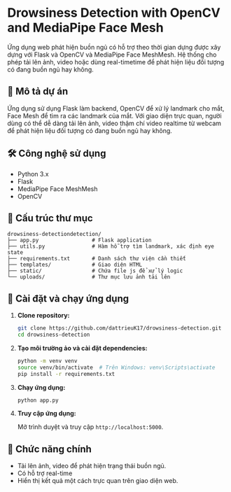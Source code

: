 
# Drowsiness Detection with OpenCV and MediaPipe Face Mesh

Ứng dụng web phát hiện buồn ngủ có hỗ trợ theo thời gian dựng được xây dựng với Flask và OpenCV và MediaPipe Face MeshMesh. Hệ thống cho phép tải lên ảnh, video hoặc dùng real-timetime để phát hiện liệu đối tượng có đang buồn ngủ hay không.

## 🧠 Mô tả dự án

Ứng dụng sử dụng Flask làm backend, OpenCV để xử lý landmark cho mắt, Face Mesh để tìm ra các landmark của mắt. Với giao diện trực quan, người dùng có thể dễ dàng tải lên ảnh, video thậm chí video realtime từ webcam để phát hiện liệu đối tượng có đang buồn ngủ hay không.

## 🛠️ Công nghệ sử dụng

- Python 3.x
- Flask
- MediaPipe Face MeshMesh
- OpenCV

## 📁 Cấu trúc thư mục

```
drowsiness-detectiondetection/
├── app.py                 # Flask application
├── utils.py               # Hàm hỗ trợ tìm landmark, xác định eye state 
├── requirements.txt       # Danh sách thư viện cần thiết
├── templates/             # Giao diện HTML
├── static/                # Chứa file js để xử lý logic
└── uploads/               # Thư mục lưu ảnh tải lên
```

## 🚀 Cài đặt và chạy ứng dụng

1. **Clone repository:**

   ```bash
   git clone https://github.com/dattrieuK17/drowsiness-detection.git
   cd drowsiness-detection
   ```

2. **Tạo môi trường ảo và cài đặt dependencies:**

   ```bash
   python -m venv venv
   source venv/bin/activate  # Trên Windows: venv\Scripts\activate
   pip install -r requirements.txt
   ```


3. **Chạy ứng dụng:**

   ```bash
   python app.py
   ```

4. **Truy cập ứng dụng:**

   Mở trình duyệt và truy cập `http://localhost:5000`.

## 📸 Chức năng chính

- Tải lên ảnh, video để phát hiện trạng thái buồn ngủ.
- Có hỗ trợ real-time
- Hiển thị kết quả một cách trực quan trên giao diện web.


